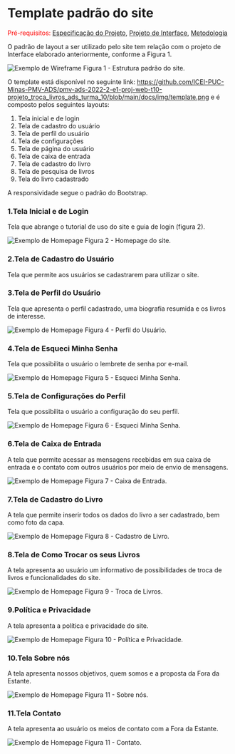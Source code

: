 # Template padrão do site

<span style="color:red">Pré-requisitos: <a href="02-Especificação do Projeto.md"> Especificação do Projeto</a></span>, <a href="04-Projeto de Interface.md"> Projeto de Interface</a>, <a href="03-Metodologia.md"> Metodologia</a>

O padrão de layout a ser utilizado pelo site tem relação com o projeto de Interface elaborado anteriormente, conforme a Figura 1.

![Exemplo de Wireframe](img/template.png)
Figura 1 - Estrutura padrão do site.

O template está disponível no seguinte link: https://github.com/ICEI-PUC-Minas-PMV-ADS/pmv-ads-2022-2-e1-proj-web-t10-projeto_troca_livros_ads_turma_10/blob/main/docs/img/template.png  e é composto pelos seguintes layouts: 

1. Tela inicial e de login
2. Tela de cadastro do usuário
3. Tela de perfil do usuário
4. Tela de configurações
5. Tela de página do usuário
6. Tela de caixa de entrada
7. Tela de cadastro do livro
8. Tela de pesquisa de livros
9. Tela do livro cadastrado

A responsividade segue o padrão do Bootstrap.
### 1.Tela Inicial e de Login
Tela que abrange o tutorial de uso do site e guia de login (figura 2).

![Exemplo de Homepage](img/homepagesite.png)
Figura 2 - Homepage do site.

### 2.Tela de Cadastro do Usuário
Tela que permite aos usuários se cadastrarem para utilizar o site.

### 3.Tela de Perfil do Usuário
Tela que apresenta o perfil cadastrado, uma biografia resumida e os livros de interesse. 

![Exemplo de Homepage](img/00biousuario.jpeg)
Figura 4 - Perfil do Usuário.

### 4.Tela de Esqueci Minha Senha
Tela que possibilita o usuário o lembrete de senha por e-mail.

![Exemplo de Homepage](img/00esquecimentosenha.jpeg)
Figura 5 - Esqueci Minha Senha.

### 5.Tela de Configurações do Perfil
Tela que possibilita o usuário a configuração do seu perfil.

![Exemplo de Homepage](img/00configperfilusuario.jpeg)
Figura 6 - Esqueci Minha Senha.

### 6.Tela de Caixa de Entrada
A tela que permite acessar as mensagens recebidas em sua caixa de entrada e o contato com outros usuários por meio de envio de mensagens. 

![Exemplo de Homepage](img/00caixadeentrada.jpeg)
Figura 7 - Caixa de Entrada.

### 7.Tela de Cadastro do Livro
A tela que permite inserir todos os dados do livro a ser cadastrado, bem como foto da capa. 

![Exemplo de Homepage](img/00cadastrodelivro.jpeg)
Figura 8 - Cadastro de Livro.

### 8.Tela de Como Trocar os seus Livros
A tela apresenta ao usuário um informativo de possibilidades de troca de livros e funcionalidades do site.

![Exemplo de Homepage](img/000trocadelivros.jpeg)
Figura 9 - Troca de Livros.

### 9.Política e Privacidade
A tela apresenta a política e privacidade do site.

![Exemplo de Homepage](img/00politicadeprivacidade.jpeg)
Figura 10 - Política e Privacidade.

### 10.Tela Sobre nós
A tela apresenta nossos objetivos, quem somos e a proposta da Fora da Estante. 

![Exemplo de Homepage](img/00sobrenos.jpeg)
Figura 11 - Sobre nós.

### 11.Tela Contato
A tela apresenta ao usuário os meios de contato com a Fora da Estante.

![Exemplo de Homepage](img/00contato.jpeg)
Figura 11 - Contato.


